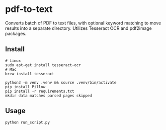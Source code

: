 # pdf-to-text

Converts batch of PDF to text files, with optional keyword matching to move results into a separate directory. Utilizes Tesseract OCR and pdf2image packages.

## Install

```
# Linux 
sudo apt-get install tesseract-ocr
# Mac
brew install tesseract

python3 -m venv .venv && source .venv/bin/activate
pip install Pillow
pip install -r requirements.txt
mkdir data matches parsed pages skipped
```

## Usage

```
python run_script.py
```
